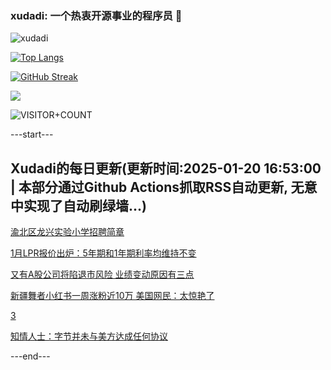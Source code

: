 ### xudadi: 一个热衷开源事业的程序员 👋

![xudadi](https://github-readme-stats-git-masterorgs-github-readme-stats-team.vercel.app/api?username=xudadi)

[![Top Langs](https://github-readme-stats.vercel.app/api/top-langs/?username=xudadi)](https://github.com/anuraghazra/github-readme-stats)

[![GitHub Streak](https://streak-stats.demolab.com?user=xudadi&locale=zh_Hans)](https://git.io/streak-stats)

![](https://raw.githubusercontent.com/xudadi/xudadi/main/assets/github-contribution-grid-snake.svg)

![VISITOR+COUNT](https://komarev.com/ghpvc/?username=xudadi&label=VISITOR+COUNT)


---start---

## Xudadi的每日更新(更新时间:2025-01-20 16:53:00 | 本部分通过Github Actions抓取RSS自动更新, 无意中实现了自动刷绿墙...)

[渝北区龙兴实验小学招聘简章](https://www.gongkaoleida.com/article/2270086)

[1月LPR报价出炉：5年期和1年期利率均维持不变](https://m.163.com/news/article/JMB82S0A0001899N.html)

[又有A股公司将陷退市风险 业绩变动原因有三点](https://m.163.com/news/article/JM9PQ9RD0519D3V1.html)

[新疆舞者小红书一周涨粉近10万 美国网民：太惊艳了](https://m.163.com/news/article/JM9MOHFR053469M5.html)

[3](https://m.163.com/touch/news/sub/domestic)

[知情人士：字节并未与美方达成任何协议](https://m.163.com/news/article/JMB6PRKT0001899O.html)

---end---
